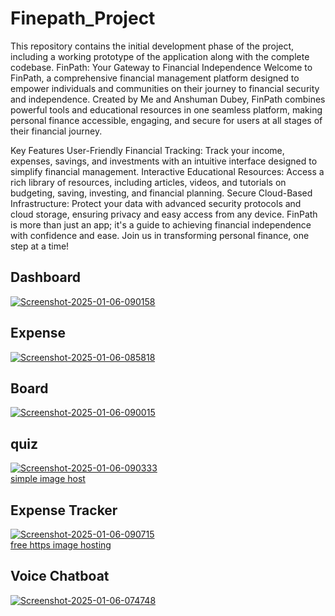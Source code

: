 # Finepath_Project
 This repository contains the initial development phase of the project, including a working prototype of the application along with the complete codebase.
FinPath: Your Gateway to Financial Independence
Welcome to FinPath, a comprehensive financial management platform designed to empower individuals and communities on their journey to financial security and independence. Created by Me and Anshuman Dubey, FinPath combines powerful tools and educational resources in one seamless platform, making personal finance accessible, engaging, and secure for users at all stages of their financial journey.

Key Features
User-Friendly Financial Tracking: Track your income, expenses, savings, and investments with an intuitive interface designed to simplify financial management.
Interactive Educational Resources: Access a rich library of resources, including articles, videos, and tutorials on budgeting, saving, investing, and financial planning.
Secure Cloud-Based Infrastructure: Protect your data with advanced security protocols and cloud storage, ensuring privacy and easy access from any device.
FinPath is more than just an app; it's a guide to achieving financial independence with confidence and ease. Join us in transforming personal finance, one step at a time!
<h2>Dashboard</h2>
<a href="https://ibb.co/prJGd2R"><img src="https://i.ibb.co/wrM34yw/Screenshot-2025-01-06-090158.png" alt="Screenshot-2025-01-06-090158" border="0"></a>
<h2>Expense</h2>
<a href="https://ibb.co/cysDhYC"><img src="https://i.ibb.co/ZfbWz2Y/Screenshot-2025-01-06-085818.png" alt="Screenshot-2025-01-06-085818" border="0"></a>
<h2>Board</h2>
<a href="https://ibb.co/8bjtky8"><img src="https://i.ibb.co/xYMdZn5/Screenshot-2025-01-06-090015.png" alt="Screenshot-2025-01-06-090015" border="0"></a>
<h2>quiz</h2>
<a href="https://ibb.co/N2SFfjP"><img src="https://i.ibb.co/JjQc874/Screenshot-2025-01-06-090333.png" alt="Screenshot-2025-01-06-090333" border="0"></a><br /><a target='_blank' href='https://imgbb.com/'>simple image host</a><br />
<h2>Expense Tracker</h2>
<a href="https://ibb.co/0Dfn76H"><img src="https://i.ibb.co/gjDr2fk/Screenshot-2025-01-06-090715.png" alt="Screenshot-2025-01-06-090715" border="0"></a><br /><a target='_blank' href='https://imgbb.com/'>free https image hosting</a><br />
<h2>Voice Chatboat</h2>
<a href="https://ibb.co/vkqp60k"><img src="https://i.ibb.co/9Wg6kQW/Screenshot-2025-01-06-074748.png" alt="Screenshot-2025-01-06-074748" border="0"></a>
